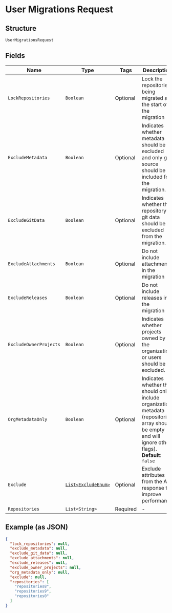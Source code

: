
# User Migrations Request

## Structure

`UserMigrationsRequest`

## Fields

| Name | Type | Tags | Description | Getter | Setter |
|  --- | --- | --- | --- | --- | --- |
| `LockRepositories` | `Boolean` | Optional | Lock the repositories being migrated at the start of the migration | Boolean getLockRepositories() | setLockRepositories(Boolean lockRepositories) |
| `ExcludeMetadata` | `Boolean` | Optional | Indicates whether metadata should be excluded and only git source should be included for the migration. | Boolean getExcludeMetadata() | setExcludeMetadata(Boolean excludeMetadata) |
| `ExcludeGitData` | `Boolean` | Optional | Indicates whether the repository git data should be excluded from the migration. | Boolean getExcludeGitData() | setExcludeGitData(Boolean excludeGitData) |
| `ExcludeAttachments` | `Boolean` | Optional | Do not include attachments in the migration | Boolean getExcludeAttachments() | setExcludeAttachments(Boolean excludeAttachments) |
| `ExcludeReleases` | `Boolean` | Optional | Do not include releases in the migration | Boolean getExcludeReleases() | setExcludeReleases(Boolean excludeReleases) |
| `ExcludeOwnerProjects` | `Boolean` | Optional | Indicates whether projects owned by the organization or users should be excluded. | Boolean getExcludeOwnerProjects() | setExcludeOwnerProjects(Boolean excludeOwnerProjects) |
| `OrgMetadataOnly` | `Boolean` | Optional | Indicates whether this should only include organization metadata (repositories array should be empty and will ignore other flags).<br>**Default**: `false` | Boolean getOrgMetadataOnly() | setOrgMetadataOnly(Boolean orgMetadataOnly) |
| `Exclude` | [`List<ExcludeEnum>`](../../doc/models/exclude-enum.md) | Optional | Exclude attributes from the API response to improve performance | List<ExcludeEnum> getExclude() | setExclude(List<ExcludeEnum> exclude) |
| `Repositories` | `List<String>` | Required | - | List<String> getRepositories() | setRepositories(List<String> repositories) |

## Example (as JSON)

```json
{
  "lock_repositories": null,
  "exclude_metadata": null,
  "exclude_git_data": null,
  "exclude_attachments": null,
  "exclude_releases": null,
  "exclude_owner_projects": null,
  "org_metadata_only": null,
  "exclude": null,
  "repositories": [
    "repositories8",
    "repositories9",
    "repositories0"
  ]
}
```

